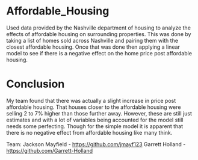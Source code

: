 # Affordable_Housing

Used data provided by the Nashville department of housing to analyze the effects of affordable housing on surrounding properties. This was done by taking a list of homes sold across Nashville and pairing them with the closest affordable housing. Once that was done then applying a linear model to see if there is a negative effect on the home price post affordable housing. 

# Conclusion 

My team found that there was actually a slight increase in price post affordable housing. That houses closer to the affordable housing were selling 2 to 7% higher than those further away. However, these are still just estimates and with a lot of variables being accounted for the model still needs some perfecting. Though for the simple model it is apparent that there is no negative effect from affordable housing like many think. 

Team:
Jackson Mayfield - https://github.com/jmayf123
Garrett Holland - https://github.com/Garrett-Holland 